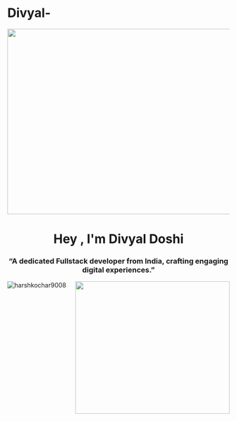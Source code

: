# Divyal-

<img align="center" src="[https://i.redd.it/n91yji2yz6yb1.gif](https://media3.giphy.com/media/v1.Y2lkPTc5MGI3NjExbzFrZHNpNHRqcTJ4Z2djajFtaTV5YzgzYmRnajA1ZThsODlndGkwayZlcD12MV9pbnRlcm5hbF9naWZfYnlfaWQmY3Q9Zw/lo4hWSPgBJLlUjGYeK/giphy.gif)" width="900" height="420" frameBorder="0" class="giphy-embed" allowFullScreen></img>
<h1 align="center">Hey , I'm Divyal Doshi</h1>
<h3 align="center">“A dedicated Fullstack developer from India, crafting engaging digital experiences.”</h3>
<img align="right" src="[https://giffiles.alphacoders.com/215/215911.gif](https://media3.giphy.com/media/v1.Y2lkPTc5MGI3NjExbzFrZHNpNHRqcTJ4Z2djajFtaTV5YzgzYmRnajA1ZThsODlndGkwayZlcD12MV9pbnRlcm5hbF9naWZfYnlfaWQmY3Q9Zw/lo4hWSPgBJLlUjGYeK/giphy.gif)" width="480" height="270" style="object-fit: cover; width: 350px;height: 300px;" frameBorder="0" class="giphy-embed" allowFullScreen></img>
<p align="left"> <img src="https://komarev.com/ghpvc/?username=harshkochar9008&label=Profile%20views&color=0e75b6&style=flat" alt="harshkochar9008" /> </p>
